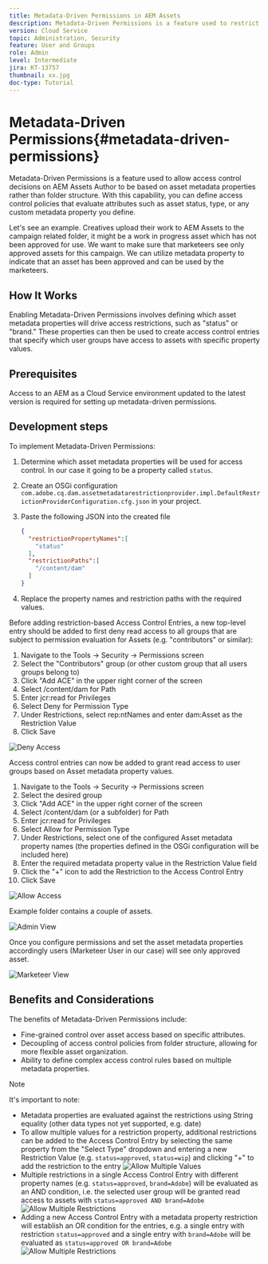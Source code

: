 ```yaml
---
title: Metadata-Driven Permissions in AEM Assets
description: Metadata-Driven Permissions is a feature used to restrict access based  on asset metadata properties rather than folder structure. 
version: Cloud Service
topic: Administration, Security
feature: User and Groups
role: Admin
level: Intermediate
jira: KT-13757
thumbnail: xx.jpg
doc-type: Tutorial 
---
```

# Metadata-Driven Permissions{#metadata-driven-permissions}

Metadata-Driven Permissions is a feature used to allow access control decisions on AEM Assets Author to be based on asset metadata properties rather than folder structure. With this capability, you can define access control policies that evaluate attributes such as asset status, type, or any custom metadata property you define.

Let's see an example. Creatives upload their work to AEM Assets to the campaign related folder, it might be a work in progress asset which has not been approved for use. We want to make sure that marketeers see only approved assets for this campaign. We can utilize metadata property to indicate that an asset has been approved and can be used by the marketeers.

## How It Works

Enabling Metadata-Driven Permissions involves defining which asset metadata properties will drive access restrictions, such as "status" or "brand." These properties can then be used to create access control entries that specify which user groups have access to assets with specific property values.

## Prerequisites

Access to an AEM as a Cloud Service environment updated to the latest version is required for setting up metadata-driven permissions.


## Development steps

To implement Metadata-Driven Permissions:

1. Determine which asset metadata properties will be used for access control. In our case it going to be a property called `status`.
1. Create an OSGi configuration `com.adobe.cq.dam.assetmetadatarestrictionprovider.impl.DefaultRestrictionProviderConfiguration.cfg.json` in your project.
1.  Paste the following JSON into the created file

    ```json
    {
      "restrictionPropertyNames":[
        "status"
      ],
      "restrictionPaths":[
        "/content/dam"
      ]
    }
    ```

1. Replace the property names and restriction paths with the required values.


Before adding restriction-based Access Control Entries, a new top-level entry should be added to first deny read access to all groups that are subject to permission evaluation for Assets (e.g. "contributors" or similar):

1. Navigate to the Tools → Security → Permissions screen 
1. Select the "Contributors" group (or other custom group that all users groups belong to)
1. Click "Add ACE" in the upper right corner of the screen
1. Select /content/dam for Path
1. Enter jcr:read for Privileges
1. Select Deny for Permission Type
1. Under Restrictions, select rep:ntNames and enter dam:Asset as the Restriction Value
1. Click Save
   
![Deny Access](./assets/metadata-driven-permissions/deny-access.png)

Access control entries can now be added to grant read access to user groups based on Asset metadata property values.

1. Navigate to the Tools → Security → Permissions screen
1. Select the desired group
1. Click "Add ACE" in the upper right corner of the screen
1. Select /content/dam (or a subfolder) for Path
1. Enter jcr:read for Privileges
1. Select Allow for Permission Type
1. Under Restrictions, select one of the configured Asset metadata property names (the properties defined in the OSGi configuration will be included here)
1. Enter the required metadata property value in the Restriction Value field
1. Click the "+" icon to add the Restriction to the Access Control Entry
1. Click Save

![Allow Access](./assets/metadata-driven-permissions/allow-access.png)

Example folder contains a couple of assets.

![Admin View](./assets/metadata-driven-permissions/admin-view.png)

Once you configure permissions and set the asset metadata properties accordingly users (Marketeer User in our case) will see only approved asset.

![Marketeer View](./assets/metadata-driven-permissions/marketeer-view.png)

## Benefits and Considerations

The benefits of Metadata-Driven Permissions include:

- Fine-grained control over asset access based on specific attributes.
- Decoupling of access control policies from folder structure, allowing for more flexible asset organization.
- Ability to define complex access control rules based on multiple metadata properties.

>[!NOTE]
>
> It's important to note:
> 
> - Metadata properties are evaluated against the restrictions using String equality (other data types not yet supported, e.g. date)
> - To allow multiple values for a restriction property, additional restrictions can be added to the Access Control Entry by selecting the same property from the "Select Type" dropdown and entering a new Restriction Value (e.g. `status=approved`, `status=wip`) and clicking "+" to add the restriction to the entry
> ![Allow Multiple Values](./assets/metadata-driven-permissions/allow-multiple-values.png)
> - Multiple restrictions in a single Access Control Entry with different property names (e.g. `status=approved`, `brand=Adobe`) will be evaluated as an AND condition, i.e. the selected user group will be granted read access to assets with `status=approved AND brand=Adobe`
> ![Allow Multiple Restrictions](./assets/metadata-driven-permissions/allow-multiple-restrictions.png)
> - Adding a new Access Control Entry with a metadata property restriction will establish an OR condition for the entries, e.g. a single entry with restriction `status=approved` and a single entry with `brand=Adobe` will be evaluated as `status=approved OR brand=Adobe`
> ![Allow Multiple Restrictions](./assets/metadata-driven-permissions/allow-multiple-aces.png)
